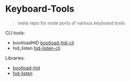 # Keyboard-Tools
> meta repo for node ports of various keyboard tools

CLI tools:
* bootloadHID [bootload-hid-cli](https://github.com/zvecr/bootload-hid-cli)
* hid_listen [hid-listen-cli](https://github.com/zvecr/hid-listen-cli)

Libraries:
* [bootload-hid](https://github.com/zvecr/bootload-hid)
* [hid-listen](https://github.com/zvecr/hid-listen)
